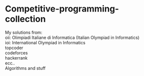 # Competitive-programming-collection
My solutions from:<br>
oii: Olimpiadi Italiane di Informatica (Italian Olympiad in Informatics) <br>
ioi: International Olympiad in Informatics <br>
topcoder <br>
codeforces <br>
hackerrank <br>
ecc.. <br>
Algorithms and stuff
